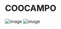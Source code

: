 # COOCAMPO

![image](https://user-images.githubusercontent.com/50926585/166826169-3c7ff14a-31f1-4cc7-afe5-c93a56e98deb.png)
![image](https://user-images.githubusercontent.com/50926585/166826048-108da703-5f2e-4c4d-a39a-c9201082f271.png)
